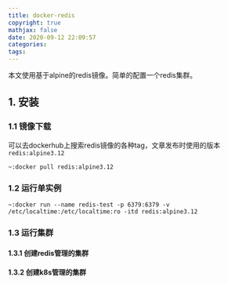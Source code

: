 ```yaml
---
title: docker-redis
copyright: true
mathjax: false
date: 2020-09-12 22:09:57
categories:
tags:
---
```

本文使用基于alpine的redis镜像。简单的配置一个redis集群。

<!-- more -->

## 1. 安装

### 1.1 镜像下载

可以去dockerhub上搜索redis镜像的各种tag，文章发布时使用的版本`redis:alpine3.12`

```
~:docker pull redis:alpine3.12
```

### 1.2 运行单实例

```
~:docker run --name redis-test -p 6379:6379 -v /etc/localtime:/etc/localtime:ro -itd redis:alpine3.12
```


### 1.3 运行集群

#### 1.3.1 创建redis管理的集群

#### 1.3.2 创建k8s管理的集群
